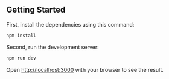 ## Getting Started

First, install the dependencies using this command:
```bash
npm install
```
Second, run the development server:
```bash
npm run dev
```

Open [http://localhost:3000][def] with your browser to see the result.


[def]: http://localhost:3000